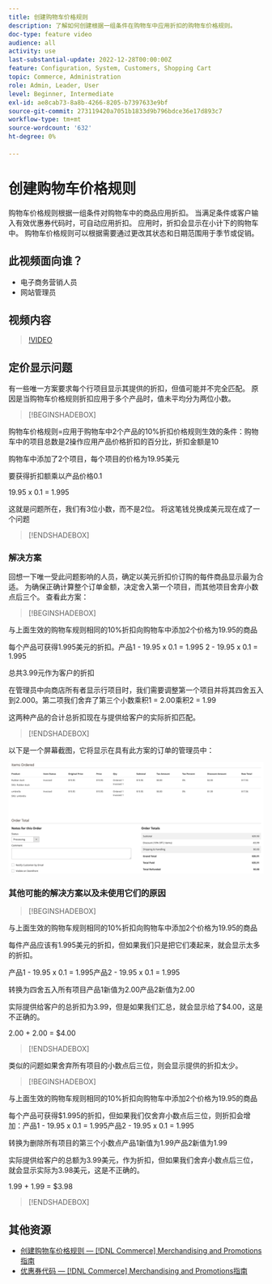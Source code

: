 ```yaml
---
title: 创建购物车价格规则
description: 了解如何创建根据一组条件在购物车中应用折扣的购物车价格规则。
doc-type: feature video
audience: all
activity: use
last-substantial-update: 2022-12-28T00:00:00Z
feature: Configuration, System, Customers, Shopping Cart
topic: Commerce, Administration
role: Admin, Leader, User
level: Beginner, Intermediate
exl-id: ae8cab73-8a8b-4266-8205-b7397633e9bf
source-git-commit: 273119420a7051b1833d9b796bdce36e17d893c7
workflow-type: tm+mt
source-wordcount: '632'
ht-degree: 0%

---
```


# 创建购物车价格规则

购物车价格规则根据一组条件对购物车中的商品应用折扣。 当满足条件或客户输入有效优惠券代码时，可自动应用折扣。 应用时，折扣会显示在小计下的购物车中。 购物车价格规则可以根据需要通过更改其状态和日期范围用于季节或促销。

## 此视频面向谁？

- 电子商务营销人员
- 网站管理员

## 视频内容

>[!VIDEO](https://video.tv.adobe.com/v/343835?quality=12&learn=on)

## 定价显示问题

有一些唯一方案要求每个行项目显示其提供的折扣，但值可能并不完全匹配。 原因是当购物车价格规则折扣应用于多个产品时，值未平均分为两位小数。

>[!BEGINSHADEBOX]

购物车价格规则=应用于购物车中2个产品的10%折扣价格规则生效的条件：购物车中的项目总数是2操作应用产品价格折扣的百分比，折扣金额是10

购物车中添加了2个项目，每个项目的价格为19.95美元

要获得折扣额乘以产品价格0.1

19.95 x 0.1 = 1.995

这就是问题所在，我们有3位小数，而不是2位。 将这笔钱兑换成美元现在成了一个问题

>[!ENDSHADEBOX]

### 解决方案

回想一下唯一受此问题影响的人员，确定以美元折扣价订购的每件商品显示最为合适。 为确保正确计算整个订单金额，决定舍入第一个项目，而其他项目舍弃小数点后三个。 查看此方案：

>[!BEGINSHADEBOX]

与上面生效的购物车规则相同的10%折扣向购物车中添加2个价格为19.95的商品

每个产品可获得1.995美元的折扣。产品1 - 19.95 x 0.1 = 1.995 2 - 19.95 x 0.1 = 1.995

总共3.99元作为客户的折扣

在管理员中向商店所有者显示行项目时，我们需要调整第一个项目并将其四舍五入到2.000。第二项我们舍弃了第三个小数乘积1 = 2.00乘积2 = 1.99

这两种产品的合计总折扣现在与提供给客户的实际折扣匹配。
>[!ENDSHADEBOX]

以下是一个屏幕截图，它将显示在具有此方案的订单的管理员中：

![显示具有不同值的已排序项目的“管理员”视图](../assets/commerce-admin-cart-price-rule-values-different.png)

### 其他可能的解决方案以及未使用它们的原因

>[!BEGINSHADEBOX]

与上面生效的购物车规则相同的10%折扣向购物车中添加2个价格为19.95的商品

每件产品应该有1.995美元的折扣，但如果我们只是把它们凑起来，就会显示太多的折扣。

产品1 - 19.95 x 0.1 = 1.995产品2 - 19.95 x 0.1 = 1.995

转换为四舍五入所有项目产品1新值为2.00产品2新值为2.00

实际提供给客户的总折扣为3.99，但是如果我们汇总，就会显示给了$4.00，这是不正确的。

2.00 + 2.00 = $4.00

>[!ENDSHADEBOX]

类似的问题如果舍弃所有项目的小数点后三位，则会显示提供的折扣太少。

>[!BEGINSHADEBOX]

与上面生效的购物车规则相同的10%折扣向购物车中添加2个价格为19.95的商品

每个产品可获得$1.995的折扣，但如果我们仅舍弃小数点后三位，则折扣会增加：产品1 - 19.95 x 0.1 = 1.995产品2 - 19.95 x 0.1 = 1.995

转换为删除所有项目的第三个小数点产品1新值为1.99产品2新值为1.99

实际提供给客户的总额为3.99美元，作为折扣，但如果我们舍弃小数点后三位，就会显示实际为3.98美元，这是不正确的。

1.99 + 1.99 = $3.98

>[!ENDSHADEBOX]


## 其他资源

- [创建购物车价格规则 —  [!DNL Commerce] Merchandising and Promotions指南](https://experienceleague.adobe.com/docs/commerce-admin/marketing/promotions/cart-rules/price-rules-cart-create.html)
- [优惠券代码 —  [!DNL Commerce] Merchandising and Promotions指南](https://experienceleague.adobe.com/docs/commerce-admin/marketing/promotions/cart-rules/price-rules-cart-coupon.html)
